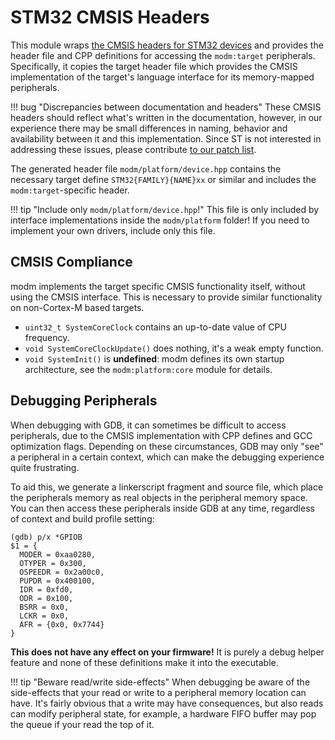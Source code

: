 # STM32 CMSIS Headers

This module wraps [the CMSIS headers for STM32 devices][repo] and provides the
header file and CPP definitions for accessing the `modm:target` peripherals.
Specifically, it copies the target header file which provides the CMSIS
implementation of the target's language interface for its memory-mapped
peripherals.

!!! bug "Discrepancies between documentation and headers"
    These CMSIS headers should reflect what's written in the documentation,
    however, in our experience there may be small differences in naming,
    behavior and availability between it and this implementation.
    Since ST is not interested in addressing these issues, please contribute
	[to our patch list][patches].

The generated header file `modm/platform/device.hpp` contains the necessary
target define `STM32{FAMILY}{NAME}xx` or similar and includes the
`modm:target`-specific header.

!!! tip "Include only `modm/platform/device.hpp`!"
	This file is only included by interface implementations inside the
	`modm/platform` folder! If you need to implement your own drivers, include
	only this file.


## CMSIS Compliance

modm implements the target specific CMSIS functionality itself, without using
the CMSIS interface. This is necessary to provide similar functionality on
non-Cortex-M based targets.

- `uint32_t SystemCoreClock` contains an up-to-date value of CPU frequency.
- `void SystemCoreClockUpdate()` does nothing, it's a weak empty function.
- `void SystemInit()` is **undefined**: modm defines its own startup
  architecture, see the `modm:platform:core` module for details.


[repo]: https://github.com/modm-io/cmsis-header-stm32
[patches]: https://github.com/modm-io/cmsis-header-stm32/tree/master/patches


## Debugging Peripherals

When debugging with GDB, it can sometimes be difficult to access peripherals,
due to the CMSIS implementation with CPP defines and GCC optimization flags.
Depending on these circumstances, GDB may only "see" a peripheral in a certain
context, which can make the debugging experience quite frustrating.

To aid this, we generate a linkerscript fragment and source file, which place
the peripherals memory as real objects in the peripheral memory space.
You can then access these peripherals inside GDB at any time, regardless of
context and build profile setting:

```
(gdb) p/x *GPIOB
$1 = {
  MODER = 0xaa0280,
  OTYPER = 0x300,
  OSPEEDR = 0x2a00c0,
  PUPDR = 0x400100,
  IDR = 0xfd0,
  ODR = 0x100,
  BSRR = 0x0,
  LCKR = 0x0,
  AFR = {0x0, 0x7744}
}
```

**This does not have any effect on your firmware!** It is purely a debug
helper feature and none of these definitions make it into the executable.

!!! tip "Beware read/write side-effects"
    When debugging be aware of the side-effects that your read or write to a
    peripheral memory location can have. It's fairly obvious that a write may
    have consequences, but also reads can modify peripheral state, for example,
    a hardware FIFO buffer may pop the queue if your read the top of it.
